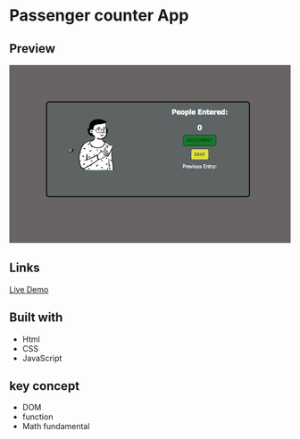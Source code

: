# Passenger counter App


## Preview

![alt](../passenger-counter/img/Screen%20Shot%202022-08-30%20at%206.21.46%20PM.png)

## Links

[Live Demo]( https://resplendent-sfogliatella-61eb90.netlify.app)

## Built with

- Html
- CSS
- JavaScript
  
## key concept

- DOM
- function
- Math fundamental
